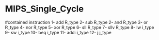 # MIPS_Single_Cycle

#contained instruction
1- add     R_type
2- sub     R_type
2- and     R_type
3- or      R_type
4- nor     R_type
5- xor     R_type
6- sll     R_type
7- sllv    R_type
8- lw      i_type
9- sw      i_type
10- beq    i_type
11- addi   i_type
12- j      j_type


